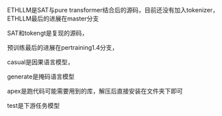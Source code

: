 ETHLLM是SAT与pure transformer结合后的源码，目前还没有加入tokenizer，ETHLLM最后的进展在master分支


SAT和tokengt是复现的源码，

预训练最后的进展在pertraining1.4分支，

casual是因果语言模型，

generate是掩码语言模型

apex是跑代码可能需要用到的库，解压后直接安装在文件夹下即可

test是下游任务模型

